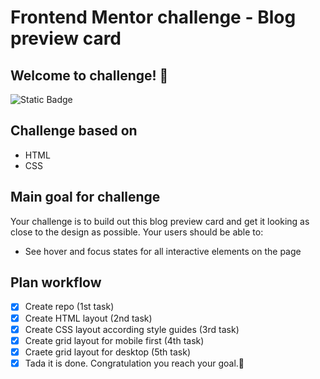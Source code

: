 # Frontend Mentor challenge - Blog preview card

## Welcome to challenge! 👋

![Static Badge](https://img.shields.io/badge/https%3A%2F%2Fimg.shields.io%2Fbadge%2FDifficulty-newbie-%236abecd?style=for-the-badge&logo=Frontend%20mentor&label=Diffilcuty&labelColor=%23555555&color=%236abecd)

## Challenge based on

- HTML
- CSS

## Main goal for challenge

Your challenge is to build out this blog preview card and get it looking as close to the design as possible.
Your users should be able to:
- See hover and focus states for all interactive elements on the page

## Plan workflow

- [x] Create repo (1st task)
- [x] Create HTML layout (2nd task)
- [x] Create CSS layout according style guides (3rd task)
- [x] Create grid layout for mobile first (4th task)
- [x] Craete grid layout for desktop (5th task)
- [x] Tada it is done. Congratulation you reach your goal.🎉